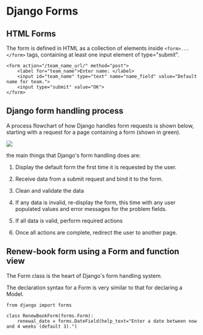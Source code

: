 # Django Forms

## HTML Forms 

The form is defined in HTML as a collection of elements inside `<form>...</form>` tags, containing at least one input element of type="submit".

```
<form action="/team_name_url/" method="post">
    <label for="team_name">Enter name: </label>
    <input id="team_name" type="text" name="name_field" value="Default name for team.">
    <input type="submit" value="OK">
</form>
```

## Django form handling process
A process flowchart of how Django handles form requests is shown below, starting with a request for a page containing a form (shown in green).

![](https://developer.mozilla.org/en-US/docs/Learn/Server-side/Django/Forms/form_handling_-_standard.png)

the main things that Django's form handling does are:

1. Display the default form the first time it is requested by the user.

2. Receive data from a submit request and bind it to the form.
3. Clean and validate the data
4. If any data is invalid, re-display the form, this time with any user populated values and error messages for the problem fields.
5. If all data is valid, perform required actions 
6. Once all actions are complete, redirect the user to another page.

## Renew-book form using a Form and function view

The Form class is the heart of Django's form handling system.

The declaration syntax for a Form is very similar to that for declaring a Model.

```
from django import forms

class RenewBookForm(forms.Form):
    renewal_date = forms.DateField(help_text="Enter a date between now and 4 weeks (default 3).")
```
